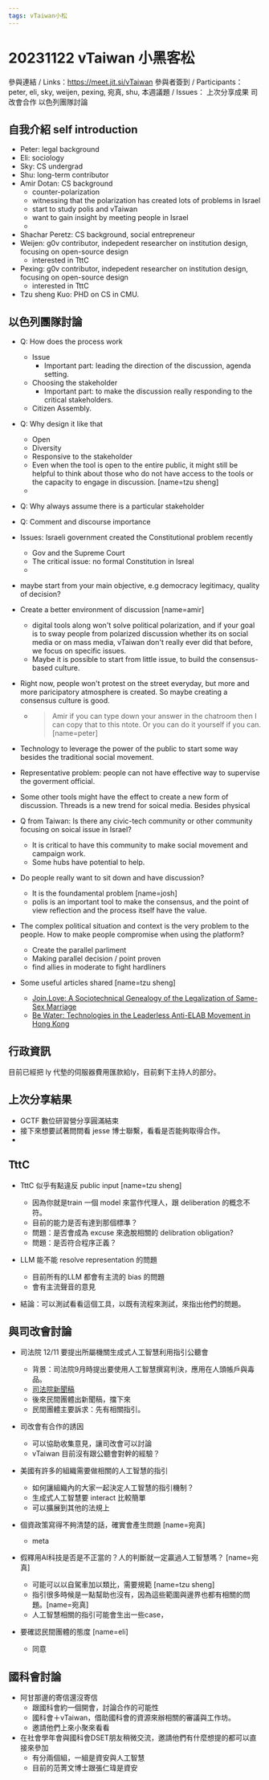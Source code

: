 ```yaml
---
tags: vTaiwan小松
---
```

# 20231122 vTaiwan 小黑客松
參與連結 / Links：https://meet.jit.si/vTaiwan
參與者簽到 / Participants：peter, eli, sky, weijen, pexing, 宛真, shu, 
本週議題 / Issues：
上次分享成果
司改會合作
以色列團隊討論

## 自我介紹 self introduction
- Peter: legal background
- Eli: sociology 
- Sky: CS undergrad
- Shu: long-term contributor 
- Amir Dotan: CS background 
    - counter-polarization
    - witnessing that the polarization has created lots of problems in Israel 
    - start to study polis and vTaiwan 
    - want to gain insight by meeting people in Israel 
    - 
- Shachar Peretz: CS background, social entrepreneur
- Weijen: g0v contributor, indepedent researcher on institution design, focusing on open-source design
    - interested in TttC 
- Pexing: g0v contributor, indepedent researcher on institution design, focusing on open-source design
    - interested in TttC 
- Tzu sheng Kuo: PHD on CS in CMU.

## 以色列團隊討論
- Q: How does the process work
    - Issue
        - Important part: leading the direction of the discussion, agenda setting. 
    - Choosing the stakeholder
        - Important part: to make the discussion really responding to the critical stakeholders. 
    - Citizen Assembly. 
- Q: Why design it like that 
    - Open 
    - Diversity
    - Responsive to the stakeholder 
    - Even when the tool is open to the entire public, it might still be helpful to think about those who do not have access to the tools or the capacity to engage in discussion. [name=tzu sheng]
    - 

- Q: Why always assume there is a particular stakeholder 
- Q: Comment and discourse importance 

- Issues: Israeli government created the Constitutional problem recently 
    - Gov and the Supreme Court
    - The critical issue: no formal Constitution in Isreal 
    - 

- maybe start from your main objective, e.g democracy legitimacy, quality of decision?
- Create a better environment of discussion [name=amir]
    - digital tools along won't solve political polarization, and if your goal is to sway people from polarized discussion whether its on social media or on mass media, vTaiwan don't really ever did that before, we focus on specific issues.
    - Maybe it is possible to start from little issue, to build the consensus-based culture. 
- Right now, people won't protest on the street everyday, but more and more paricipatory atmosphere is created. So maybe creating a consensus culture is good.  
    - > Amir if you can type down your answer in the chatroom then I can copy that to this ntote. Or you can do it yourself if you can. [name=peter]

- Technology to leverage the power of the public to start some way besides the traditional social movement. 
- Representative problem: people can not have effective way to supervise the goverment official. 
- Some other tools might have the effect to create a new form of discussion. Threads is a new trend for soical media. Besides physical 





- Q from Taiwan: Is there any civic-tech community or other community focusing on soical issue in Israel? 
    - It is critical to have this community to make social movement and campaign work.
    - Some hubs have potential to help. 

- Do people really want to sit down and have discussion? 
    - It is the foundamental problem [name=josh]
    - polis is an important tool to make the consensus, and the point of view reflection and the process itself have the value. 

- The complex political situation and context is the very problem to the people. How to make people compromise when using the platform?
    - Create the parallel parliment 
    - Making parallel decision / point proven
    - find allies in moderate to fight hardliners  

- Some useful articles shared [name=tzu sheng]
    - [Join.Love: A Sociotechnical Genealogy of the
Legalization of Same-Sex Marriage](https://d1wqtxts1xzle7.cloudfront.net/98836128/3313831-libre.pdf?1676759530=&response-content-disposition=inline%3B+filename%3DJoin_Love_A_Sociotechnical_Genealogy_of.pdf&Expires=1700657040&Signature=Pv3xRQ~XHu53DyYEGZZzIBBCC9byQPHzNkoPNN0NjiLp2CZsbgMZITIqmyJiMA2RugQ~sTmf8AFINvsrL2jRpzPaW7iVRQz-3pLnkFYfu1Cm304vV419ZDoB99ccNsxnWQr9ZxcbepRLgf6wEvPoz4EffgIEsgzKidPxSIv2qsidg4J8pxr1av8JYGbEki4zMqR8-51nCfUzH-7~HyDnjdCE0y6H8CCEtUPvesm0-8hYU~02fMyg09OL0UMH5N~V67b3QyTlPKpOlmhWHpfLAGIvmBoRUOxCZ6pNZnPgI3wwh23vUausWjaT3AXpNYT5iEYAZ1qikxH7SFmCdNfEcA__&Key-Pair-Id=APKAJLOHF5GGSLRBV4ZA)
    - [Be Water: Technologies in the Leaderless Anti-ELAB
Movement in Hong Kong](https://kowym.com/wp-content/uploads/2020/03/Paper505w.pdf)


## 行政資訊
目前已經把 ly 代墊的伺服器費用匯款給ly，目前剩下主持人的部分。

## 上次分享結果
- GCTF 數位研習營分享圓滿結束
- 接下來想要試著問問看 jesse 博士聯繫，看看是否能夠取得合作。
- 

## TttC

- TttC 似乎有點違反 public input [name=tzu sheng]
    - 因為你就是train 一個 model 來當作代理人，跟 deliberation 的概念不符。
    - 目前的能力是否有達到那個標準？
    - 問題：是否會成為 excuse 來逸脫相關的 delibration obligation?
    - 問題：是否符合程序正義？

- LLM 能不能 resolve representation 的問題
    - 目前所有的LLM 都會有主流的 bias 的問題
    - 會有主流聲音的意見

- 結論：可以測試看看這個工具，以既有流程來測試，來指出他們的問題。


## 與司改會討論

- 司法院 12/11 要提出所屬機關生成式人工智慧利用指引公聽會
    - 背景：司法院9月時提出要使用人工智慧撰寫判決，應用在人頭帳戶與毒品。
    - [司法院新聞稿](https://www.judicial.gov.tw/tw/cp-1887-929494-8a9fb-1.html)
    - 後來民間團體出新聞稿，擋下來
    - 民間團體主要訴求：先有相關指引。

- 司改會有合作的誘因
    - 可以協助收集意見，讓司改會可以討論
    - vTaiwan 目前沒有跟公聽會對幹的經驗？

- 美國有許多的組織需要做相關的人工智慧的指引
    - 如何讓組織內的大家一起決定人工智慧的指引機制？
    - 生成式人工智慧要 interact 比較簡單
    - 可以擴展到其他的法規上

- 個資政策寫得不夠清楚的話，確實會產生問題 [name=宛真]
    - meta 

- 假釋用AI科技是否是不正當的？人的判斷就一定贏過人工智慧嗎？ [name=宛真]
    - 可能可以以自駕車加以類比，需要規範 [name=tzu sheng]
    - 指引很多時候是一點幫助也沒有，因為這些範圍與邊界也都有相關的問題。[name=宛真]
    - 人工智慧相關的指引可能會生出一些case，

- 要確認民間團體的態度 [name=eli]
    - 同意

## 國科會討論

- 阿甘那邊的寄信還沒寄信
    - 跟國科會約一個開會，討論合作的可能性
    - 國科會＋vTaiwan，借助國科會的資源來辦相關的審議與工作坊。
    - 邀請他們上來小聚來看看
- 在社會學年會與國科會DSET朋友稍微交流，邀請他們有什麼想提的都可以直接來參加
    - 有分兩個組，一組是資安與人工智慧
    - 目前的范菁文博士跟張仁瑋是資安
